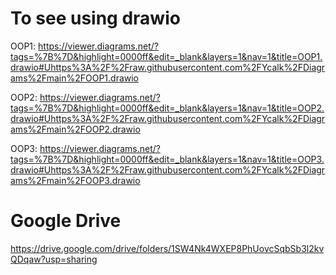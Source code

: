 # To see using drawio

OOP1:
https://viewer.diagrams.net/?tags=%7B%7D&highlight=0000ff&edit=_blank&layers=1&nav=1&title=OOP1.drawio#Uhttps%3A%2F%2Fraw.githubusercontent.com%2FYcalk%2FDiagrams%2Fmain%2FOOP1.drawio


OOP2:
https://viewer.diagrams.net/?tags=%7B%7D&highlight=0000ff&edit=_blank&layers=1&nav=1&title=OOP2.drawio#Uhttps%3A%2F%2Fraw.githubusercontent.com%2FYcalk%2FDiagrams%2Fmain%2FOOP2.drawio


OOP3:
https://viewer.diagrams.net/?tags=%7B%7D&highlight=0000ff&edit=_blank&layers=1&nav=1&title=OOP3.drawio#Uhttps%3A%2F%2Fraw.githubusercontent.com%2FYcalk%2FDiagrams%2Fmain%2FOOP3.drawio


# Google Drive

https://drive.google.com/drive/folders/1SW4Nk4WXEP8PhUovcSqbSb3l2kvQDqaw?usp=sharing
